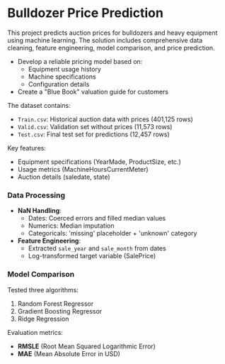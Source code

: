 # Bulldozer Price Prediction


This project predicts auction prices for bulldozers and heavy equipment using machine learning. The solution includes comprehensive data cleaning, feature engineering, model comparison, and price prediction.

- Develop a reliable pricing model based on:
  - Equipment usage history
  - Machine specifications
  - Configuration details
- Create a "Blue Book" valuation guide for customers

The dataset contains:
- `Train.csv`: Historical auction data with prices (401,125 rows)
- `Valid.csv`: Validation set without prices (11,573 rows)
- `Test.csv`: Final test set for predictions (12,457 rows)

Key features:
- Equipment specifications (YearMade, ProductSize, etc.)
- Usage metrics (MachineHoursCurrentMeter)
- Auction details (saledate, state)

### Data Processing
- **NaN Handling**:
  - Dates: Coerced errors and filled median values
  - Numerics: Median imputation
  - Categoricals: 'missing' placeholder + 'unknown' category
- **Feature Engineering**:
  - Extracted `sale_year` and `sale_month` from dates
  - Log-transformed target variable (SalePrice)

### Model Comparison
Tested three algorithms:
1. Random Forest Regressor
2. Gradient Boosting Regressor
3. Ridge Regression

Evaluation metrics:
- **RMSLE** (Root Mean Squared Logarithmic Error)
- **MAE** (Mean Absolute Error in USD)
